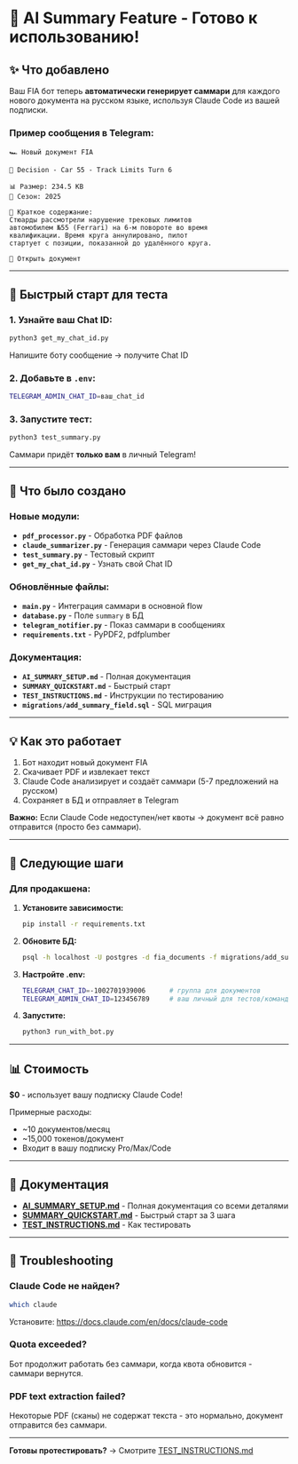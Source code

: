 # 🤖 AI Summary Feature - Готово к использованию!

## ✨ Что добавлено

Ваш FIA бот теперь **автоматически генерирует саммари** для каждого нового документа на русском языке, используя Claude Code из вашей подписки.

### Пример сообщения в Telegram:

```
🏎️ Новый документ FIA

📄 Decision - Car 55 - Track Limits Turn 6

📊 Размер: 234.5 KB
🏁 Сезон: 2025

📝 Краткое содержание:
Стюарды рассмотрели нарушение трековых лимитов
автомобилем №55 (Ferrari) на 6-м повороте во время
квалификации. Время круга аннулировано, пилот
стартует с позиции, показанной до удалённого круга.

🔗 Открыть документ
```

---

## 🚀 Быстрый старт для теста

### 1. Узнайте ваш Chat ID:

```bash
python3 get_my_chat_id.py
```

Напишите боту сообщение → получите Chat ID

### 2. Добавьте в `.env`:

```bash
TELEGRAM_ADMIN_CHAT_ID=ваш_chat_id
```

### 3. Запустите тест:

```bash
python3 test_summary.py
```

Саммари придёт **только вам** в личный Telegram!

---

## 📁 Что было создано

### Новые модули:
- **`pdf_processor.py`** - Обработка PDF файлов
- **`claude_summarizer.py`** - Генерация саммари через Claude Code
- **`test_summary.py`** - Тестовый скрипт
- **`get_my_chat_id.py`** - Узнать свой Chat ID

### Обновлённые файлы:
- **`main.py`** - Интеграция саммари в основной flow
- **`database.py`** - Поле `summary` в БД
- **`telegram_notifier.py`** - Показ саммари в сообщениях
- **`requirements.txt`** - PyPDF2, pdfplumber

### Документация:
- **`AI_SUMMARY_SETUP.md`** - Полная документация
- **`SUMMARY_QUICKSTART.md`** - Быстрый старт
- **`TEST_INSTRUCTIONS.md`** - Инструкции по тестированию
- **`migrations/add_summary_field.sql`** - SQL миграция

---

## 💡 Как это работает

1. Бот находит новый документ FIA
2. Скачивает PDF и извлекает текст
3. Claude Code анализирует и создаёт саммари (5-7 предложений на русском)
4. Сохраняет в БД и отправляет в Telegram

**Важно:** Если Claude Code недоступен/нет квоты → документ всё равно отправится (просто без саммари).

---

## 🎯 Следующие шаги

### Для продакшена:

1. **Установите зависимости:**
   ```bash
   pip install -r requirements.txt
   ```

2. **Обновите БД:**
   ```bash
   psql -h localhost -U postgres -d fia_documents -f migrations/add_summary_field.sql
   ```

3. **Настройте .env:**
   ```bash
   TELEGRAM_CHAT_ID=-1002701939006      # группа для документов
   TELEGRAM_ADMIN_CHAT_ID=123456789     # ваш личный для тестов/команд
   ```

4. **Запустите:**
   ```bash
   python3 run_with_bot.py
   ```

---

## 📊 Стоимость

**$0** - использует вашу подписку Claude Code!

Примерные расходы:
- ~10 документов/месяц
- ~15,000 токенов/документ
- Входит в вашу подписку Pro/Max/Code

---

## 📖 Документация

- **[AI_SUMMARY_SETUP.md](AI_SUMMARY_SETUP.md)** - Полная документация со всеми деталями
- **[SUMMARY_QUICKSTART.md](SUMMARY_QUICKSTART.md)** - Быстрый старт за 3 шага
- **[TEST_INSTRUCTIONS.md](TEST_INSTRUCTIONS.md)** - Как тестировать

---

## 🐛 Troubleshooting

### Claude Code не найден?
```bash
which claude
```
Установите: https://docs.claude.com/en/docs/claude-code

### Quota exceeded?
Бот продолжит работать без саммари, когда квота обновится - саммари вернутся.

### PDF text extraction failed?
Некоторые PDF (сканы) не содержат текста - это нормально, документ отправится без саммари.

---

**Готовы протестировать?** → Смотрите [TEST_INSTRUCTIONS.md](TEST_INSTRUCTIONS.md)
